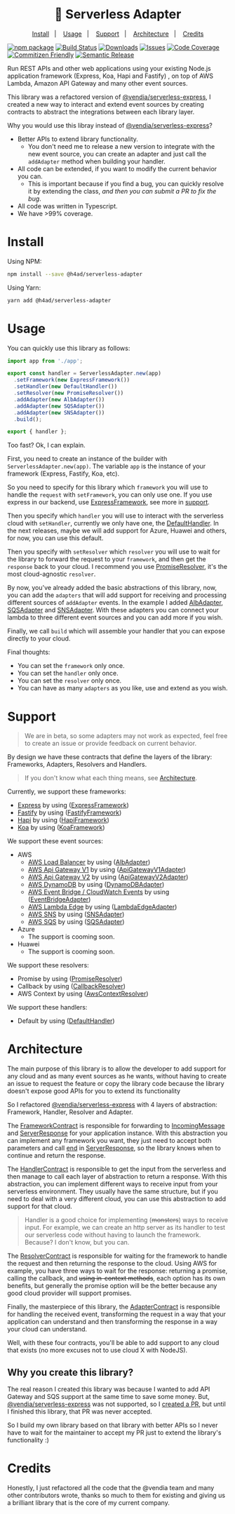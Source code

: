<h1 align="center">
  🚀 Serverless Adapter
</h1>

<p align="center">
  <a href="#install">Install</a>&nbsp;&nbsp;&nbsp;|&nbsp;&nbsp;&nbsp;
  <a href="#usage">Usage</a>&nbsp;&nbsp;&nbsp;|&nbsp;&nbsp;&nbsp;
  <a href="#support">Support</a>&nbsp;&nbsp;&nbsp;|&nbsp;&nbsp;&nbsp;
  <a href="#architecture">Architecture</a>&nbsp;&nbsp;&nbsp;|&nbsp;&nbsp;&nbsp;
  <a href="#credits">Credits</a>
</p>

[![npm package][npm-img]][npm-url]
[![Build Status][build-img]][build-url]
[![Downloads][downloads-img]][downloads-url]
[![Issues][issues-img]][issues-url]
[![Code Coverage][codecov-img]][codecov-url]
[![Commitizen Friendly][commitizen-img]][commitizen-url]
[![Semantic Release][semantic-release-img]][semantic-release-url]

Run REST APIs and other web applications using your existing Node.js application framework (Express, Koa, Hapi and Fastify)
, on top of AWS Lambda, Amazon API Gateway and many other event sources.

This library was a refactored version of [@vendia/serverless-express](https://github.com/vendia/serverless-express), I created a new way to interact and extend event sources by creating contracts to abstract the integrations between each library layer.

Why you would use this libray instead of [@vendia/serverless-express](https://github.com/vendia/serverless-express)?

- Better APIs to extend library functionality.
  - You don't need me to release a new version to integrate with the new event source, you can create an adapter and just call the `addAdapter` method when building your handler.
- All code can be extended, if you want to modify the current behavior you can.
  - This is important because if you find a bug, you can quickly resolve it by extending the class, _and then you can submit a PR to fix the bug_.
- All code was written in Typescript.
- We have >99% coverage.

# Install

Using NPM:

```bash
npm install --save @h4ad/serverless-adapter
```

Using Yarn:

```bash
yarn add @h4ad/serverless-adapter
```

# Usage

You can quickly use this library as follows:

```ts
import app from './app';

export const handler = ServerlessAdapter.new(app)
  .setFramework(new ExpressFramework())
  .setHandler(new DefaultHandler())
  .setResolver(new PromiseResolver())
  .addAdapter(new AlbAdapter())
  .addAdapter(new SQSAdapter())
  .addAdapter(new SNSAdapter())
  .build();

export { handler };
```

Too fast? Ok, I can explain.

First, you need to create an instance of the builder with `ServerlessAdapter.new(app)`.
The variable `app` is the instance of your framework (Express, Fastify, Koa, etc).

So you need to specify for this library which `framework` you will use to handle the `request` with `setFramework`, you can only use one.
If you use express in our backend, use [ExpressFramework](./src/frameworks/express.framework.ts), see more in [support](#support).

Then you specify which `handler` you will use to interact with the serverless cloud with `setHandler`, currently we only have one, the [DefaultHandler](./src/handlers/default.handler.ts).
In the next releases, maybe we will add support for Azure, Huawei and others, for now, you can use this default.

Then you specify with `setResolver` which `resolver` you will use to wait for the library to forward the request to your `framework`, and then get the `response` back to your cloud.
I recommend you use [PromiseResolver](./src/resolvers/promise.resolver.ts), it's the most cloud-agnostic `resolver`.

By now, you've already added the basic abstractions of this library, now, you can add the `adapters` that will add support for receiving and processing different sources of `addAdapter` events.
In the example I added [AlbAdapter](./src/adapters/aws/alb.adapter.ts), [SQSAdapter](./src/adapters/aws/sqs.adapter.ts) and [SNSAdapter](./src/adapters/aws/sns.adapter.ts).
With these adapters you can connect your lambda to three different event sources and you can add more if you wish.

Finally, we call `build` which will assemble your handler that you can expose directly to your cloud.

Final thoughts:

- You can set the `framework` only once.
- You can set the `handler` only once.
- You can set the `resolver` only once.
- You can have as many `adapters` as you like, use and extend as you wish.

# Support

> We are in beta, so some adapters may not work as expected, feel free to create an issue or provide feedback on current behavior.

By design we have these contracts that define the layers of the library: Frameworks, Adapters, Resolvers and Handlers.

> If you don't know what each thing means, see [Architecture](#architecture).

Currently, we support these frameworks:

- [Express](https://expressjs.com/) by using ([ExpressFramework](./src/frameworks/express.framework.ts))
- [Fastify](https://www.fastify.io/) by using ([FastifyFramework](./src/frameworks/fastify.framework.ts))
- [Hapi](https://hapi.dev/) by using ([HapiFramework](./src/frameworks/hapi.framework.ts))
- [Koa](https://koajs.com/) by using ([KoaFramework](./src/frameworks/koa.framework.ts))

We support these event sources:

- AWS
  - [AWS Load Balancer](https://docs.aws.amazon.com/lambda/latest/dg/services-alb.html) by
    using ([AlbAdapter](./src/adapters/aws/alb.adapter.ts))
  - [AWS Api Gateway V1](https://docs.aws.amazon.com/apigateway/latest/developerguide/http-api-develop-integrations-lambda.html)
    by using ([ApiGatewayV1Adapter](./src/adapters/aws/api-gateway-v1.adapter.ts))
  - [AWS Api Gateway V2](https://docs.aws.amazon.com/apigateway/latest/developerguide/http-api-develop-integrations-lambda.html)
    by using ([ApiGatewayV2Adapter](./src/adapters/aws/api-gateway-v2.adapter.ts))
  - [AWS DynamoDB](https://docs.aws.amazon.com/lambda/latest/dg/with-ddb.html) by
    using ([DynamoDBAdapter](./src/adapters/aws/dynamodb.adapter.ts))
  - [AWS Event Bridge / CloudWatch Events](https://docs.aws.amazon.com/lambda/latest/dg/services-cloudwatchevents.html)
    by using ([EventBridgeAdapter](./src/adapters/aws/event-bridge.adapter.ts))
  - [AWS Lambda Edge](https://docs.aws.amazon.com/lambda/latest/dg/lambda-edge.html) by
    using ([LambdaEdgeAdapter](./src/adapters/aws/lambda-edge.adapter.ts))
  - [AWS SNS](https://docs.aws.amazon.com/pt_br/lambda/latest/dg/with-sns.html) by
    using ([SNSAdapter](./src/adapters/aws/sns.adapter.ts))
  - [AWS SQS](https://docs.aws.amazon.com/pt_br/lambda/latest/dg/with-sqs.html) by
    using ([SQSAdapter](./src/adapters/aws/sqs.adapter.ts))
- Azure
  - The support is cooming soon.
- Huawei
  - The support is cooming soon.

We support these resolvers:

- Promise by using ([PromiseResolver](./src/resolvers/promise.resolver.ts))
- Callback by using ([CallbackResolver](./src/resolvers/callback.resolver.ts))
- AWS Context by using ([AwsContextResolver](./src/resolvers/aws-context.resolver.ts))

We support these handlers:

- Default by using ([DefaultHandler](./src/handlers/default.handler.ts))

# Architecture

The main purpose of this library is to allow the developer to add support for any cloud and as many event sources as he wants, without having to create an issue to request the feature or copy the library code because the library doesn't expose good APIs for you to extend its functionality

So I refactored [@vendia/serverless-express](https://github.com/vendia/serverless-express) with 4 layers of abstraction: Framework, Handler, Resolver and Adapter.

The [FrameworkContract](./src/contracts/framework.contract.ts) is responsible for forwarding to [IncomingMessage](https://nodejs.org/api/http.html#class-httpincomingmessage) and [ServerResponse](https://nodejs.org/api/http.html#class-httpserverresponse) for your application instance.
With this abstraction you can implement any framework you want, they just need to accept both parameters and call [end](https://nodejs.org/api/http.html#class-httpserverresponse) in [ServerResponse](https://nodejs.org/api/http.html#class-httpserverresponse), so the library knows when to continue and return the response.

The [HandlerContract](./src/contracts/handler.contract.ts) is responsible to get the input from the serverless and then manage to call each layer of abstraction to return a response.
With this abstraction, you can implement different ways to receive input from your serverless environment.
They usually have the same structure, but if you need to deal with a very different cloud, you can use this abstraction to add support for that cloud.

> Handler is a good choice for implementing (~~monsters~~) ways to receive input.
> For example, we can create an http server as its handler to test our serverless code without having to launch the framework. Because? I don't know, but you can.

The [ResolverContract](./src/contracts/resolver.contract.ts) is responsible for waiting for the framework to handle the request and then returning the response to the cloud.
Using AWS for example, you have three ways to wait for the response: returning a promise, calling the callback, and ~~using in-context methods~~, each option has its own benefits, but generally the promise option will be the better because any good cloud provider will support promises.

Finally, the masterpiece of this library, the [AdapterContract](./src/contracts/adapter.contract.ts) is responsible for handling the received event, transforming the request in a way that your application can understand and then transforming the response in a way your cloud can understand.

Well, with these four contracts, you'll be able to add support to any cloud that exists (no more excuses not to use cloud X with NodeJS).

## Why you create this library?

The real reason I created this library was because I wanted to add API Gateway and SQS support at the same time to save some money.
But, [@vendia/serverless-express](https://github.com/vendia/serverless-express) was not supported, so I [created a PR](https://github.com/vendia/serverless-express/pull/483), but until I finished this library, that PR was never accepted.

So I build my own library based on that library with better APIs so I never have to wait for the maintainer to accept my PR just to extend the library's functionality :)

# Credits

Honestly, I just refactored all the code that the @vendia team and many other contributors wrote, thanks so much to them for existing and giving us a brilliant library that is the core of my current company.

[build-img]:https://github.com/H4ad/serverless-adapter/actions/workflows/release.yml/badge.svg

[build-url]:https://github.com/H4ad/serverless-adapter/actions/workflows/release.yml

[downloads-img]:https://img.shields.io/npm/dt/serverless-adapter

[downloads-url]:https://www.npmtrends.com/@h4ad/serverless-adapter

[npm-img]:https://img.shields.io/npm/v/@h4ad/serverless-adapter

[npm-url]:https://www.npmjs.com/package/@h4ad/serverless-adapter

[issues-img]:https://img.shields.io/github/issues/H4ad/serverless-adapter

[issues-url]:https://github.com/H4ad/serverless-adapter/issues

[codecov-img]:https://codecov.io/gh/H4ad/serverless-adapter/branch/main/graph/badge.svg

[codecov-url]:https://codecov.io/gh/H4ad/serverless-adapter

[semantic-release-img]:https://img.shields.io/badge/%20%20%F0%9F%93%A6%F0%9F%9A%80-semantic--release-e10079.svg

[semantic-release-url]:https://github.com/semantic-release/semantic-release

[commitizen-img]:https://img.shields.io/badge/commitizen-friendly-brightgreen.svg

[commitizen-url]:http://commitizen.github.io/cz-cli/
